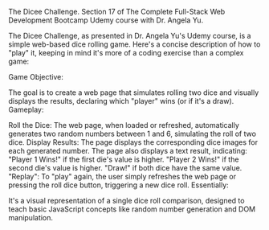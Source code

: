 The Dicee Challenge. Section 17 of The Complete Full-Stack Web Development Bootcamp Udemy course with Dr. Angela Yu. 

The Dicee Challenge, as presented in Dr. Angela Yu's Udemy course, is a simple web-based dice rolling game. Here's a concise description of how to "play" it, keeping in mind it's more of a coding exercise than a complex game:

Game Objective:

The goal is to create a web page that simulates rolling two dice and visually displays the results, declaring which "player" wins (or if it's a draw).
Gameplay:

Roll the Dice:
The web page, when loaded or refreshed, automatically generates two random numbers between 1 and 6, simulating the roll of two dice.
Display Results:
The page displays the corresponding dice images for each generated number.
The page also displays a text result, indicating:
"Player 1 Wins!" if the first die's value is higher.
"Player 2 Wins!" if the second die's value is higher.
"Draw!" if both dice have the same value.
"Replay":
To "play" again, the user simply refreshes the web page or pressing the roll dice button, triggering a new dice roll.
Essentially:

It's a visual representation of a single dice roll comparison, designed to teach basic JavaScript concepts like random number generation and DOM manipulation.
